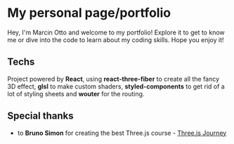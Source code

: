 # My personal page/portfolio

Hey, I'm Marcin Otto and welcome to my portfolio! Explore it to get to know me or dive into the code to learn about my coding skills. Hope you enjoy it!

## Techs

Project powered by **React**, using **react-three-fiber** to create all the fancy 3D effect, **glsl** to make custom shaders, **styled-components** to get rid of a lot of styling sheets and **wouter** for the routing.

## Special thanks

- to **Bruno Simon** for creating the best Three.js course - [Three.js Journey](https://threejs-journey.com/)
